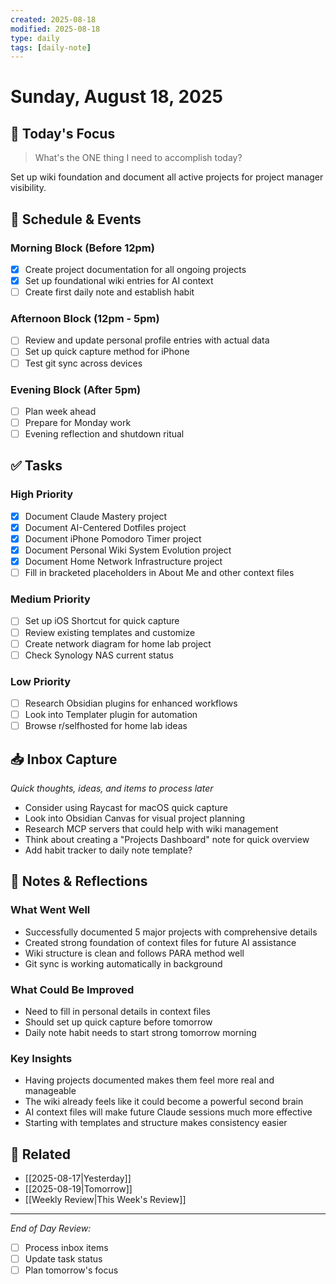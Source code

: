 ```yaml
---
created: 2025-08-18
modified: 2025-08-18
type: daily
tags: [daily-note]
---
```


# Sunday, August 18, 2025

## 🎯 Today's Focus
> What's the ONE thing I need to accomplish today?

Set up wiki foundation and document all active projects for project manager visibility.

## 📅 Schedule & Events
### Morning Block (Before 12pm)
- [x] Create project documentation for all ongoing projects
- [x] Set up foundational wiki entries for AI context
- [ ] Create first daily note and establish habit

### Afternoon Block (12pm - 5pm)
- [ ] Review and update personal profile entries with actual data
- [ ] Set up quick capture method for iPhone
- [ ] Test git sync across devices

### Evening Block (After 5pm)
- [ ] Plan week ahead
- [ ] Prepare for Monday work
- [ ] Evening reflection and shutdown ritual

## ✅ Tasks
### High Priority
- [x] Document Claude Mastery project
- [x] Document AI-Centered Dotfiles project
- [x] Document iPhone Pomodoro Timer project
- [x] Document Personal Wiki System Evolution project
- [x] Document Home Network Infrastructure project
- [ ] Fill in bracketed placeholders in About Me and other context files

### Medium Priority
- [ ] Set up iOS Shortcut for quick capture
- [ ] Review existing templates and customize
- [ ] Create network diagram for home lab project
- [ ] Check Synology NAS current status

### Low Priority
- [ ] Research Obsidian plugins for enhanced workflows
- [ ] Look into Templater plugin for automation
- [ ] Browse r/selfhosted for home lab ideas

## 📥 Inbox Capture
*Quick thoughts, ideas, and items to process later*
- Consider using Raycast for macOS quick capture
- Look into Obsidian Canvas for visual project planning
- Research MCP servers that could help with wiki management
- Think about creating a "Projects Dashboard" note for quick overview
- Add habit tracker to daily note template?

## 📝 Notes & Reflections

### What Went Well
- Successfully documented 5 major projects with comprehensive details
- Created strong foundation of context files for future AI assistance
- Wiki structure is clean and follows PARA method well
- Git sync is working automatically in background

### What Could Be Improved
- Need to fill in personal details in context files
- Should set up quick capture before tomorrow
- Daily note habit needs to start strong tomorrow morning

### Key Insights
- Having projects documented makes them feel more real and manageable
- The wiki already feels like it could become a powerful second brain
- AI context files will make future Claude sessions much more effective
- Starting with templates and structure makes consistency easier

## 🔗 Related
- [[2025-08-17|Yesterday]]
- [[2025-08-19|Tomorrow]]
- [[Weekly Review|This Week's Review]]

---
*End of Day Review:*
- [ ] Process inbox items
- [ ] Update task status
- [ ] Plan tomorrow's focus